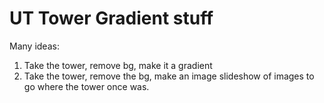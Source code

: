 # UT Tower Gradient stuff

Many ideas:

1. Take the tower, remove bg, make it a gradient
2. Take the tower, remove the bg, make an image slideshow of images to go where the tower once was.
